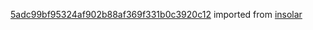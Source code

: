[5adc99bf95324af902b88af369f331b0c3920c12](https://github.com/insolar/insolar/commit/5adc99bf95324af902b88af369f331b0c3920c12) imported from [insolar](https://github.com/insolar/insolar)
